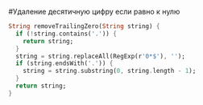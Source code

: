 #Удаление десятичную цифру если равно к нулю
```dart
String removeTrailingZero(String string) {
  if (!string.contains('.')) {
    return string;
  }
  string = string.replaceAll(RegExp(r'0*$'), '');
  if (string.endsWith('.')) {
    string = string.substring(0, string.length - 1);
  }
  return string;
}
```